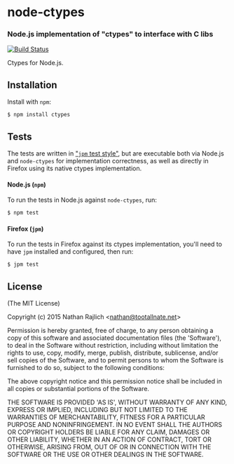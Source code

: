 node-ctypes
===========
### Node.js implementation of "ctypes" to interface with C libs
[![Build Status](https://secure.travis-ci.org/TooTallNate/node-ctypes.svg)](https://travis-ci.org/TooTallNate/node-ctypes)

Ctypes for Node.js.


Installation
------------

Install with `npm`:

``` bash
$ npm install ctypes
```


Tests
-----

The tests are written in ["`jpm` test
style"](https://developer.mozilla.org/en-US/Add-ons/SDK/Low-Level_APIs/test_assert),
but are executable both via Node.js and `node-ctypes` for implementation
correctness, as well as directly in Firefox using its native ctypes
implementation.

#### Node.js (`npm`)

To run the tests in Node.js against `node-ctypes`, run:

``` bash
$ npm test
```

#### Firefox (`jpm`)

To run the tests in Firefox against its ctypes implementation, you'll need to
have `jpm` installed and configured, then run:

``` bash
$ jpm test
```


License
-------

(The MIT License)

Copyright (c) 2015 Nathan Rajlich &lt;nathan@tootallnate.net&gt;

Permission is hereby granted, free of charge, to any person obtaining
a copy of this software and associated documentation files (the
'Software'), to deal in the Software without restriction, including
without limitation the rights to use, copy, modify, merge, publish,
distribute, sublicense, and/or sell copies of the Software, and to
permit persons to whom the Software is furnished to do so, subject to
the following conditions:

The above copyright notice and this permission notice shall be
included in all copies or substantial portions of the Software.

THE SOFTWARE IS PROVIDED 'AS IS', WITHOUT WARRANTY OF ANY KIND,
EXPRESS OR IMPLIED, INCLUDING BUT NOT LIMITED TO THE WARRANTIES OF
MERCHANTABILITY, FITNESS FOR A PARTICULAR PURPOSE AND NONINFRINGEMENT.
IN NO EVENT SHALL THE AUTHORS OR COPYRIGHT HOLDERS BE LIABLE FOR ANY
CLAIM, DAMAGES OR OTHER LIABILITY, WHETHER IN AN ACTION OF CONTRACT,
TORT OR OTHERWISE, ARISING FROM, OUT OF OR IN CONNECTION WITH THE
SOFTWARE OR THE USE OR OTHER DEALINGS IN THE SOFTWARE.
